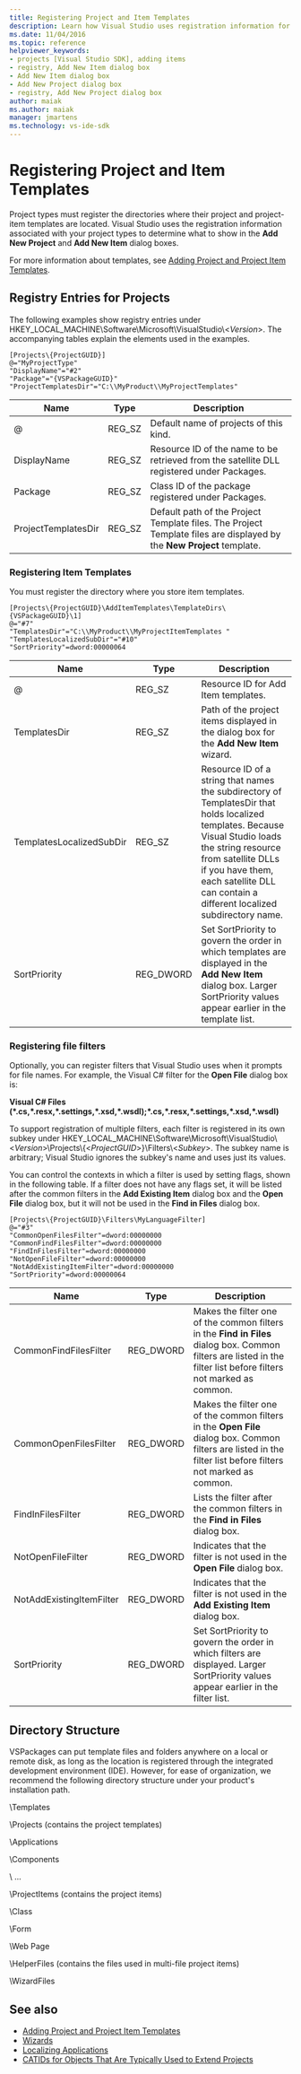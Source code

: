 ```yaml
---
title: Registering Project and Item Templates
description: Learn how Visual Studio uses registration information for your project types to determine what to show in the Add New Project and Add New Item dialog boxes.
ms.date: 11/04/2016
ms.topic: reference
helpviewer_keywords:
- projects [Visual Studio SDK], adding items
- registry, Add New Item dialog box
- Add New Item dialog box
- Add New Project dialog box
- registry, Add New Project dialog box
author: maiak
ms.author: maiak
manager: jmartens
ms.technology: vs-ide-sdk
---
```

# Registering Project and Item Templates

Project types must register the directories where their project and project-item templates are located. Visual Studio uses the registration information associated with your project types to determine what to show in the **Add New Project** and **Add New Item** dialog boxes.

 For more information about templates, see [Adding Project and Project Item Templates](../../extensibility/internals/adding-project-and-project-item-templates.md).

## Registry Entries for Projects
 The following examples show registry entries under HKEY_LOCAL_MACHINE\Software\Microsoft\VisualStudio\\<*Version*>. The accompanying tables explain the elements used in the examples.

```
[Projects\{ProjectGUID}]
@="MyProjectType"
"DisplayName"="#2"
"Package"="{VSPackageGUID}"
"ProjectTemplatesDir"="C:\\MyProduct\\MyProjectTemplates"
```

|Name|Type|Description|
|----------|----------|-----------------|
|@|REG_SZ|Default name of projects of this kind.|
|DisplayName|REG_SZ|Resource ID of the name to be retrieved from the satellite DLL registered under Packages.|
|Package|REG_SZ|Class ID of the package registered under Packages.|
|ProjectTemplatesDir|REG_SZ|Default path of the Project Template files. The Project Template files are displayed by the **New Project** template.|

### Registering Item Templates
 You must register the directory where you store item templates.

```
[Projects\{ProjectGUID}\AddItemTemplates\TemplateDirs\{VSPackageGUID}\1]
@="#7"
"TemplatesDir"="C:\\MyProduct\\MyProjectItemTemplates "
"TemplatesLocalizedSubDir"="#10"
"SortPriority"=dword:00000064
```

| Name | Type | Description |
|--------------------------|-----------| - |
| @ | REG_SZ | Resource ID for Add Item templates. |
| TemplatesDir | REG_SZ | Path of the project items displayed in the dialog box for the **Add New Item** wizard. |
| TemplatesLocalizedSubDir | REG_SZ | Resource ID of a string that names the subdirectory of TemplatesDir that holds localized templates. Because Visual Studio loads the string resource from satellite DLLs if you have them, each satellite DLL can contain a different localized subdirectory name. |
| SortPriority | REG_DWORD | Set SortPriority to govern the order in which templates are displayed in the **Add New Item** dialog box. Larger SortPriority values appear earlier in the template list. |

### Registering file filters
 Optionally, you can register filters that Visual Studio uses when it prompts for file names. For example, the Visual C# filter for the **Open File** dialog box is:

 **Visual C# Files (\*.cs,\*.resx,\*.settings,\*.xsd,\*.wsdl);\*.cs,\*.resx,\*.settings,\*.xsd,\*.wsdl)**

 To support registration of multiple filters, each filter is registered in its own subkey under HKEY_LOCAL_MACHINE\Software\Microsoft\VisualStudio\\<*Version*>\Projects\\{\<*ProjectGUID*>}\Filters\\<*Subkey*>. The subkey name is arbitrary; Visual Studio ignores the subkey's name and uses just its values.

 You can control the contexts in which a filter is used by setting flags, shown in the following table. If a filter does not have any flags set, it will be listed after the common filters in the **Add Existing Item** dialog box and the **Open File** dialog box, but it will not be used in the **Find in Files** dialog box.

```
[Projects\{ProjectGUID}\Filters\MyLanguageFilter]
@="#3"
"CommonOpenFilesFilter"=dword:00000000
"CommonFindFilesFilter"=dword:00000000
"FindInFilesFilter"=dword:00000000
"NotOpenFileFilter"=dword:00000000
"NotAddExistingItemFilter"=dword:00000000
"SortPriority"=dword:00000064
```

|Name|Type|Description|
|----------|----------|-----------------|
|CommonFindFilesFilter|REG_DWORD|Makes the filter one of the common filters in the **Find in Files** dialog box. Common filters are listed in the filter list before filters not marked as common.|
|CommonOpenFilesFilter|REG_DWORD|Makes the filter one of the common filters in the **Open File** dialog box. Common filters are listed in the filter list before filters not marked as common.|
|FindInFilesFilter|REG_DWORD|Lists the filter after the common filters in the **Find in Files** dialog box.|
|NotOpenFileFilter|REG_DWORD|Indicates that the filter is not used in the **Open File** dialog box.|
|NotAddExistingItemFilter|REG_DWORD|Indicates that the filter is not used in the **Add Existing Item** dialog box.|
|SortPriority|REG_DWORD|Set SortPriority to govern the order in which filters are displayed. Larger SortPriority values appear earlier in the filter list.|

## Directory Structure
 VSPackages can put template files and folders anywhere on a local or remote disk, as long as the location is registered through the integrated development environment (IDE). However, for ease of organization, we recommend the following directory structure under your product's installation path.

 \Templates

 \Projects (contains the project templates)

 \Applications

 \Components

 \ ...

 \ProjectItems (contains the project items)

 \Class

 \Form

 \Web Page

 \HelperFiles (contains the files used in multi-file project items)

 \WizardFiles

## See also

- [Adding Project and Project Item Templates](../../extensibility/internals/adding-project-and-project-item-templates.md)
- [Wizards](../../extensibility/internals/wizards.md)
- [Localizing Applications](../../ide/globalizing-and-localizing-applications.md)
- [CATIDs for Objects That Are Typically Used to Extend Projects](../../extensibility/internals/catids-for-objects-that-are-typically-used-to-extend-projects.md)
